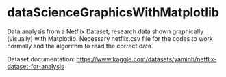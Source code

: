# dataScienceGraphicsWithMatplotlib
Data analysis from a Netflix Dataset, research data shown graphically (visually) with Matplotlib.
Necessary netflix.csv file for the codes to work normally and the algorithm to read the correct data. 

Dataset documentation: https://www.kaggle.com/datasets/yaminh/netflix-dataset-for-analysis


